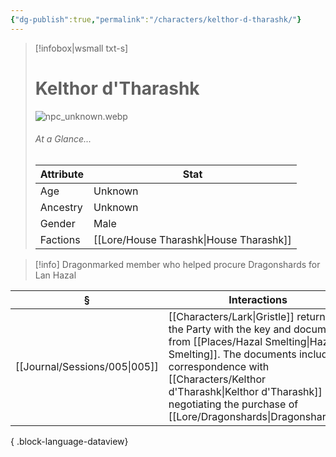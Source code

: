 ```yaml
---
{"dg-publish":true,"permalink":"/characters/kelthor-d-tharashk/"}
---
```


> [!infobox|wsmall txt-s]
> # Kelthor d'Tharashk
> ![npc_unknown.webp](/img/user/z_attachments/npc_unknown.webp) 
> ###### At a Glance...
> | Attribute | Stat |
> | ---- | ---- |
> | Age | Unknown |
> | Ancestry | Unknown |
> | Gender | Male |
> | Factions | [[Lore/House Tharashk\|House Tharashk]] |

>[!info] Dragonmarked member who helped procure Dragonshards for Lan Hazal

| §                                | Interactions                                                                                                                                                                                              |
| -------------------------------- | --------------------------------------------------------------------------------------------------------------------------------------------------------------------------------------------------------- |
| [[Journal/Sessions/005\|005]] | [[Characters/Lark\|Gristle]] returns to the Party with the key and documents from [[Places/Hazal Smelting\|Hazal Smelting]]. The documents include correspondence with [[Characters/Kelthor d'Tharashk\|Kelthor d'Tharashk]] negotiating the purchase of [[Lore/Dragonshards\|Dragonshards]]. |

{ .block-language-dataview}